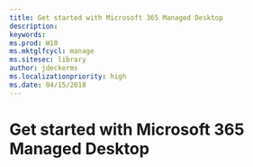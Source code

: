 ```yaml
---
title: Get started with Microsoft 365 Managed Desktop 
description:  
keywords: 
ms.prod: W10
ms.mktglfcycl: manage
ms.sitesec: library
author: jdeckerms
ms.localizationpriority: high
ms.date: 04/15/2018
---
```


# Get started with Microsoft 365 Managed Desktop